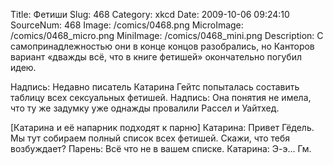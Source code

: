 Title: Фетиши 
Slug: 468 
Category: xkcd 
Date: 2009-10-06 09:24:10 
SourceNum: 468 
Image: /comics/0468.png 
MicroImage: /comics/0468_micro.png 
MiniImage: /comics/0468_mini.png 
Description: С самопринадлежностью они в конце концов разобрались, но Канторов вариант «дважды всё, что в книге фетишей» окончательно погубил идею. 

Надпись: Недавно писатель Катарина Гейтс попыталась составить таблицу всех сексуальных фетишей.
Надпись: Она понятия не имела, что ту же задумку уже однажды провалили Рассел и Уайтхед.

[Катарина и её напарник подходят к парню]
Катарина: Привет Гёдель. Мы тут собираем полный список всех фетишей. Скажи, что тебя возбуждает?
Парень: Всё что не в вашем списке.
Катарина: Э-э… Гм.